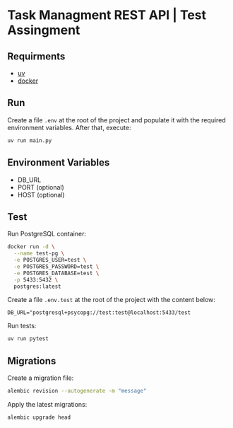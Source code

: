 # Task Managment REST API | Test Assingment

## Requirments

- [uv](https://docs.astral.sh/uv/)
- [docker](https://www.docker.com/)

## Run

Create a file `.env` at the root of the project and populate it with the required environment variables. After that, execute:

```bash
uv run main.py
```

## Environment Variables

- DB_URL
- PORT (optional)
- HOST (optional)

## Test

Run PostgreSQL container:
```bash
docker run -d \
  --name test-pg \
  -e POSTGRES_USER=test \
  -e POSTGRES_PASSWORD=test \
  -e POSTGRES_DATABASE=test \
  -p 5433:5432 \
  postgres:latest
```

Create a file `.env.test` at the root of the project with the content below:
```env
DB_URL="postgresql+psycopg://test:test@localhost:5433/test
```

Run tests:
```bash
uv run pytest
```

## Migrations
Create a migration file:
```bash
alembic revision --autogenerate -m "message"
```
Apply the latest migrations:
```bash
alembic upgrade head
```




